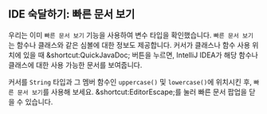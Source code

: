 ## IDE 숙달하기: 빠른 문서 보기

우리는 이미 <span class="control">`빠른 문서 보기`</span> 기능을 사용하여 변수 타입을 확인했습니다. <span class="control">`빠른 문서 보기`</span>는 함수나 클래스와 같은 심볼에 대한 정보도 제공합니다. 커서가 클래스나 함수 사용 위치에 있을 때 <span class="shortcut">&shortcut:QuickJavaDoc;</span> 버튼을 누르면, IntelliJ IDEA가 해당 함수나 클래스에 대한 사용 가능한 문서를 보여줍니다.

커서를 `String` 타입과 그 멤버 함수인 `uppercase()` 및 `lowercase()`에 위치시킨 후, <span class="control">`빠른 문서 보기`</span>를 사용해 보세요. <span class="shortcut">&shortcut:EditorEscape;</span>를 눌러 빠른 문서 팝업을 닫을 수 있습니다.